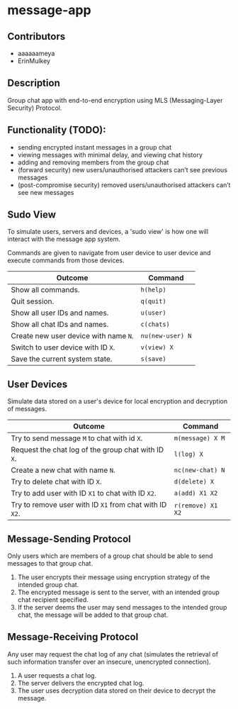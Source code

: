 # message-app

## Contributors
- aaaaaameya
- ErinMulkey

## Description
Group chat app with end-to-end encryption using MLS (Messaging-Layer Security) Protocol.

## Functionality (TODO):
- sending encrypted instant messages in a group chat
- viewing messages with minimal delay, and viewing chat history
- adding and removing members from the group chat
- (forward security) new users/unauthorised attackers can’t see previous messages
- (post-compromise security) removed users/unauthorised attackers can’t see new messages

## Sudo View

To simulate users, servers and devices, a 'sudo view' is how one will interact with the message app system.

Commands are given to navigate from user device to user device and execute commands from those devices.

Outcome|Command
-|-
Show all commands.|`h(help)`
Quit session.|`q(quit)`
Show all user IDs and names.|`u(user)`
Show all chat IDs and names.|`c(chats)`
Create new user device with name `N`.|`nu(new-user) N`
Switch to user device with ID `X`.|`v(view) X`
Save the current system state.|`s(save)`

## User Devices

Simulate data stored on a user's device for local encryption and decryption of messages.

Outcome|Command
-|-
Try to send message `M` to chat with id `X`.|`m(message) X M`
Request the chat log of the group chat with ID `X`.|`l(log) X`
Create a new chat with name `N`.|`nc(new-chat) N`
Try to delete chat with ID `X`.|`d(delete) X`
Try to add user with ID `X1` to chat with ID `X2`.|`a(add) X1 X2`
Try to remove user with ID `X1` from chat with ID `X2`.|`r(remove) X1 X2`

## Message-Sending Protocol

Only users which are members of a group chat should be able to send messages to that group chat.
1. The user encrypts their message using encryption strategy of the intended group chat.
2. The encrypted message is sent to the server, with an intended group chat recipient specified.
3. If the server deems the user may send messages to the intended group chat, the message will be added to that group chat.

## Message-Receiving Protocol

Any user may request the chat log of any chat (simulates the retrieval of such information transfer over an insecure, unencrypted connection).
1. A user requests a chat log.
2. The server delivers the encrypted chat log.
3. The user uses decryption data stored on their device to decrypt the message.
